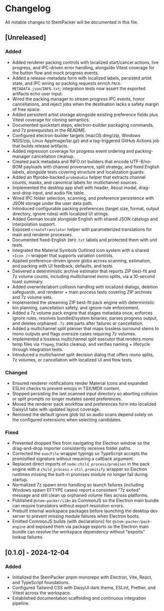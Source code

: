 # Changelog

All notable changes to StemPacker will be documented in this file.

## [Unreleased]
### Added
- Added renderer packing controls with localized start/cancel actions, live progress, and IPC-driven
  error handling, alongside Vitest coverage for the button flow and mock progress events.
- Added a release-metadata form with localized labels, persisted artist state, and IPC wiring so
  packing requests enrich `PACK-METADATA.json`/`INFO.txt`; integration tests now assert the
  exported artifacts echo user input.
- Wired the packing manager to stream progress IPC events, honor cancellations, and reject jobs
  when the destination lacks a safety margin of free space.
- Added persistent artist storage alongside existing preference fields plus Vitest coverage for
  cloning semantics.
- Documented quickstart steps, electron-builder packaging commands, and 7z prerequisites in the
  README.
- Configured electron-builder targets (macOS dmg/zip, Windows NSIS/zip, Linux AppImage/tar.gz) and
  a tag-triggered GitHub Actions job that builds release artifacts.
- Added regression coverage for progress event ordering and packing-manager cancellation cleanup.
- Created pack metadata and INFO.txt builders that encode UTF-8/no-BOM payloads with channel provenance, split strategy,
  and fixed English labels, alongside tests covering structure and localization guards.
- Added an ffprobe-backed `probeAudio` helper that extracts channel counts, masks, and canonical labels for multichannel
  sources.
- Implemented the desktop app shell with header, About modal, drag-and-drop input, and audio file table.
- Wired IPC folder selection, scanning, and preference persistence with JSON storage under the user data path.
- Introduced configurable packing preferences (target size, format, output directory, ignore rules) with localized UI strings.
- Added German locale alongside English with shared JSON catalogs and interpolation support.
- Exposed `createTranslator` helper with parameterized translations for main and renderer processes.
- Documented fixed-English `INFO.txt` labels and protected them with unit tests.
- Integrated the Material Symbols Outlined icon system with a shared `<Icon />` wrapper that supports variation controls.
- Applied preference-driven ignore globs across scanning, estimation, and packing with UI feedback, defaults, and tests.
- Delivered a deterministic archive estimator that reports ZIP best-fit and 7z volume counts, including multichannel mono splits, via a 10-second toast summary.
- Added overwrite/abort collision handling with localized dialogs, deletion safeguards, and renderer + main process tests covering ZIP archives and 7z volume sets.
- Implemented the streaming ZIP best-fit pack engine with deterministic bin planning, cancellation safety, and ignore-rule enforcement.
- Added a 7z volume pack engine that stages metadata once, enforces ignore rules, resolves bundled/system binaries, parses progress output, and deletes orphaned `.7z.00N` parts after failures or cancellation.
- Added a multichannel split planner that maps lossless surround stems to mono outputs and flags oversize cases requiring 7z volumes.
- Implemented a lossless multichannel split executor that renders mono temp files via `ffmpeg`, tracks cleanup, and verifies naming + lifecycle through integration tests.
- Introduced a multichannel split decision dialog that offers mono splits, 7z volumes, or cancellation with localized UI and flow tests.

### Changed
- Ensured renderer notifications render Material icons and expanded ESLint checks to prevent emojis in TSX/MDX content.
- Stopped persisting the last scanned input directory so aborting collision or split prompts no longer mutates saved preferences.
- Moved the renderer pack workflow and preferences form into localized DaisyUI tabs with updated layout coverage.
- Removed the default ignore glob list so audio scans depend solely on the configured extensions when selecting candidates.

### Fixed
- Prevented dropped files from navigating the Electron window so the drag-and-drop importer
  consistently receives folder paths.
- Corrected the `execFile` wrapper typings so TypeScript accepts the promisified
  signature without requiring a callback argument.
- Replaced direct imports of `node:child_process/promises` in the pack engine with a
  `child_process` + `util.promisify` wrapper so Electron runtimes missing the
  built-in promises module no longer fail during startup.
- Normalized 7z spawn error handling so launch failures (including Windows spawn EFTYPE cases) report a consistent "7z exited"
  message and still clean up orphaned volume files across platforms.
- Published `@stem-packer/i18n` as CommonJS so the Electron main bundle can require translators without export resolution errors.
- Prebuilt internal workspace packages before launching the desktop dev server to prevent missing module failures when Electron boots.
- Emitted CommonJS builds (with declarations) for `@stem-packer/pack-engine` and exposed them via package exports so the Electron
  main bundle can resolve the workspace dependency without "exports" lookup failures.

## [0.1.0] - 2024-12-04
### Added
- Initialized the StemPacker pnpm monorepo with Electron, Vite, React, and TypeScript foundations.
- Configured Tailwind CSS with DaisyUI dark theme, ESLint, Prettier, and Vitest across the workspace.
- Established documentation scaffolding and continuous integration pipeline.
